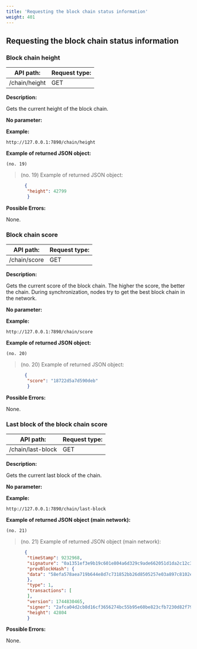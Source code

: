 ```yaml
---
title: 'Requesting the block chain status information'
weight: 401
---
```


 
## Requesting the block chain status information 
### Block chain height 
| API path: | Request type:  |
|------|------|
| /chain/height | GET|

 
**Description:**
 
Gets the current height of the block chain.

 
**No parameter:**
 
**Example:**
 
`http://127.0.0.1:7890/chain/height`
 
**Example of returned JSON object:**

`(no. 19) `

>    (no. 19) Example of returned JSON object:

 
```json
       {
        "height": 42799
        }
``` 
**Possible Errors:**
 
None.

 
### Block chain score 
| API path: | Request type:  |
|------|------|
| /chain/score | GET|

 
**Description:**
 
Gets the current score of the block chain. The higher the score, the better the chain. During synchronization, nodes try to get the best block chain in the network.

 
**No parameter:**
 
**Example:**
 
`http://127.0.0.1:7890/chain/score`
 
**Example of returned JSON object:**

`(no. 20) `

>    (no. 20) Example of returned JSON object:

 
```json
       {
        "score": "18722d5a7d590deb"
        }
``` 
**Possible Errors:**
 
None.

 
### Last block of the block chain score 
| API path: | Request type:  |
|------|------|
| /chain/last-block | GET|

 
**Description:**
 
Gets the current last block of the chain.

 
**No parameter:**
 
**Example:**
 
`http://127.0.0.1:7890/chain/last-block`
 
**Example of returned JSON object (main network):**

`(no. 21) `

>    (no. 21) Example of returned JSON object (main network):

 
```json
       {
        "timeStamp": 9232968,
        "signature": "0a1351ef3e9b19c601e804a6d329c9ade662051d1da2c12c3aec9934353e421c79de7d8e59b127a8ca9b9d764e3ca67daefcf1952f71bc36f747c8a738036b05",
        "prevBlockHash": {
        "data": "58efa578aea719b644e8d7c731852bb26d8505257e03a897c8102e8c894a99d6"
        },
        "type": 1,
        "transactions": [
        ],
        "version": 1744830465,
        "signer": "2afca04d2cb8d16cf3656274bc55b95e60be823cfb7230d82f791ed42a309ee7",
        "height": 42804
        }
``` 
**Possible Errors:**
 
None.

 
